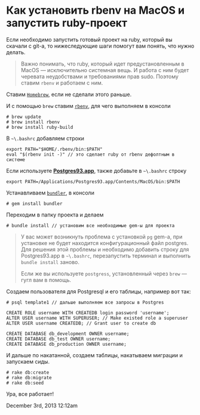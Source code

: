 # Как установить rbenv на MacOS и запустить ruby-проект

Если необходимо запустить готовый проект на ruby, который вы скачали с
git-а, то нижеследующие шаги помогут вам понять, что нужно делать.

> Важно понимать, что ruby, который идет предустановленным в MacOS —
> исключительно системная вещь. И работа с ним будет черевата
> неудобствами и требованиями прав sudo. Поэтому ставим `rbenv` и
> работаем с ним.

Ставим [`Homebrew`](http://brew.sh/index_ru.html), если не сделали этого
раньше.

И с помощью `brew` ставим
[`rbenv`](https://github.com/sstephenson/rbenv), для чего выполняем в
консоли

    # brew update
    # brew install rbenv
    # brew install ruby-build

В `~\.bashrc` добавляем строки

    export PATH="$HOME/.rbenv/bin:$PATH"
    eval "$(rbenv init -)" // это сделает ruby от rbenv дефолтным в системе

Если используете **[Postgres93.app](http://postgresapp.com/)**, также
добавьте в `~\.bashrc` строку

    export PATH=/Applications/Postgres93.app/Contents/MacOS/bin:$PATH

Устанавливаем [`bundler`](http://bundler.io/), в консоли

    # gem install bundler

Переходим в папку проекта и делаем

    # bundle install // установим все необходимые gem-ы для проекта

> У вас может возникнуть проблема с установкой `pg` gem-a, при установке
> не будет находится конфигурационный файл postgres. Для решения этой
> проблемы и необходимо добавить строку для Postgres93.app в
> `~\.bashrc`, перезапустить терминал и выполнить `bundle install`
> заново.
>
> Если же вы используете `postgress`, установленный через `brew` — гугл
> вам в помощь.

Создаем пользователя для Postgresql и его таблицы, например вот так:

    # psql template1 // дальше выполняем все запросы в Postgres

    CREATE ROLE username WITH CREATEDB login password 'username';
    ALTER USER username WITH SUPERUSER; // Make existed role a superuser
    ALTER USER username CREATEDB; // Grant user to create db

    CREATE DATABASE db_development OWNER username;
    CREATE DATABASE db_test OWNER username;
    CREATE DATABASE db_production OWNER username;

И дальше по накатанной, создаем таблицы, накатываем миграции и запускаем
сиды.

    # rake db:create
    # rake db:migrate
    # rake db:seed

Ура, все работает!

<span id="timestamp"> December 3rd, 2013 12:12am </span>
